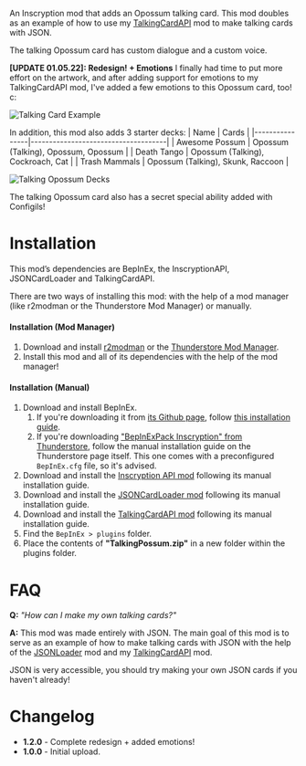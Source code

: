 An Inscryption mod that adds an Opossum talking card. This mod doubles as an example of how to use my [TalkingCardAPI](https://inscryption.thunderstore.io/package/KellyBetty/TalkingCardAPI/) mod to make talking cards with JSON.

The talking Opossum card has custom dialogue and a custom voice.

**\[UPDATE 01.05.22]: Redesign! + Emotions** I finally had time to put more effort on the artwork, and after adding support for emotions to my TalkingCardAPI mod, I've added a few emotions to this Opossum card, too! c:

![Talking Card Example](https://i.imgur.com/oe779Ar.gif)

In addition, this mod also adds 3 starter decks:
| Name           | Cards                               |
|----------------|-------------------------------------|
| Awesome Possum | Opossum (Talking), Opossum, Opossum |
| Death Tango    | Opossum (Talking), Cockroach, Cat   |
| Trash Mammals  | Opossum (Talking), Skunk, Raccoon   |

![Talking Opossum Decks](https://i.imgur.com/rlsiNAj.png)

The talking Opossum card also has a secret special ability added with Configils!

# Installation
This mod’s dependencies are BepInEx, the InscryptionAPI, JSONCardLoader and TalkingCardAPI.

There are two ways of installing this mod: with the help of a mod manager (like r2modman or the Thunderstore Mod Manager) or manually.

#### Installation (Mod Manager)
1. Download and install [r2modman](https://thunderstore.io/package/ebkr/r2modman/) or the [Thunderstore Mod Manager](https://www.overwolf.com/app/Thunderstore-Thunderstore_Mod_Manager).
2. Install this mod and all of its dependencies with the help of the mod manager! 

#### Installation (Manual)
1. Download and install BepInEx.
    1. If you're downloading it from [its Github page](https://github.com/BepInEx/BepInEx/releases), follow [this installation guide](https://docs.bepinex.dev/articles/user_guide/installation/index.html#where-to-download-bepinex).
    2. If you're downloading ["BepInExPack Inscryption" from Thunderstore](https://inscryption.thunderstore.io/package/BepInEx/BepInExPack_Inscryption/), follow the manual installation guide on the Thunderstore page itself. This one comes with a preconfigured `BepInEx.cfg` file, so it's advised.
3. Download and install the [Inscryption API mod](https://inscryption.thunderstore.io/package/API_dev/API/) following its manual installation guide.
4. Download and install the [JSONCardLoader mod](https://inscryption.thunderstore.io/package/MADH95Mods/JSONCardLoader/) following its manual installation guide.
5. Download and install the [TalkingCardAPI mod](https://inscryption.thunderstore.io/package/KellyBetty/TalkingCardAPI/) following its manual installation guide.
6. Find the `BepInEx > plugins` folder.
7. Place the contents of **"TalkingPossum.zip"** in a new folder within the plugins folder.

# FAQ

**Q:** *"How can I make my own talking cards?"*

**A:** This mod was made entirely with JSON. The main goal of this mod is to serve as an example of how to make talking cards with JSON with the help of the [JSONLoader](https://inscryption.thunderstore.io/package/MADH95Mods/JSONCardLoader/) mod and my [TalkingCardAPI](https://inscryption.thunderstore.io/package/KellyBetty/TalkingCardAPI/) mod.

JSON is very accessible, you should try making your own JSON cards if you haven't already!

# Changelog

- **1.2.0** - Complete redesign + added emotions!
- **1.0.0** - Initial upload.